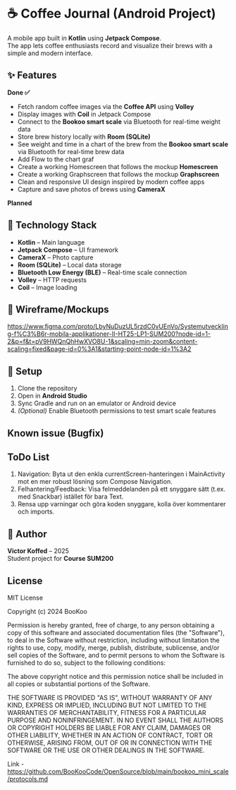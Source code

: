 # ☕ Coffee Journal (Android Project)

A mobile app built in **Kotlin** using **Jetpack Compose**.  
The app lets coffee enthusiasts record and visualize their brews with a simple and modern interface.

## ✨ Features 

**Done ✅**
- Fetch random coffee images via the **Coffee API** using **Volley** 
- Display images with **Coil** in Jetpack Compose 
- Connect to the **Bookoo smart scale** via Bluetooth for real-time weight data
- Store brew history locally with **Room (SQLite)**
- See weight and time in a chart of the brew from the **Bookoo smart scale** via Bluetooth for real-time brew data
- Add Flow to the chart graf
- Create a working Homescreen that follows the mockup **Homescreen**
- Create a working Graphscreen that follows the mockup **Graphscreen**
- Clean and responsive UI design inspired by modern coffee apps
- Capture and save photos of brews using **CameraX**

**Planned**

## 🧩 Technology Stack

- **Kotlin** – Main language
- **Jetpack Compose** – UI framework
- **CameraX** – Photo capture
- **Room (SQLite)** – Local data storage
- **Bluetooth Low Energy (BLE)** – Real-time scale connection
- **Volley** – HTTP requests
- **Coil** – Image loading

## 🚀 Wireframe/Mockups
https://www.figma.com/proto/LbyNuDuzUL5rzdC0vUEnVo/Systemutveckling-f%C3%B6r-mobila-applikationer-II-HT25-LP1-SUM200?node-id=1-2&p=f&t=pV9HWQnQhHwXVO8U-1&scaling=min-zoom&content-scaling=fixed&page-id=0%3A1&starting-point-node-id=1%3A2

## 🚀 Setup

1. Clone the repository
2. Open in **Android Studio**
3. Sync Gradle and run on an emulator or Android device
4. *(Optional)* Enable Bluetooth permissions to test smart scale features

##  Known issue (Bugfix)

##  ToDo List

1. Navigation: Byta ut den enkla currentScreen-hanteringen i MainActivity mot en mer robust lösning som Compose Navigation.
2. Felhantering/Feedback: Visa felmeddelanden på ett snyggare sätt (t.ex. med Snackbar) istället för bara Text.
3. Rensa upp varningar och göra koden snyggare, kolla över kommentarer och imports.

## 👤 Author

**Victor Koffed** – 2025  
Student project for **Course SUM200**

##    License

MIT License

Copyright (c) 2024 BooKoo

Permission is hereby granted, free of charge, to any person obtaining a copy
of this software and associated documentation files (the "Software"), to deal
in the Software without restriction, including without limitation the rights
to use, copy, modify, merge, publish, distribute, sublicense, and/or sell
copies of the Software, and to permit persons to whom the Software is
furnished to do so, subject to the following conditions:

The above copyright notice and this permission notice shall be included in all
copies or substantial portions of the Software.

THE SOFTWARE IS PROVIDED "AS IS", WITHOUT WARRANTY OF ANY KIND, EXPRESS OR
IMPLIED, INCLUDING BUT NOT LIMITED TO THE WARRANTIES OF MERCHANTABILITY,
FITNESS FOR A PARTICULAR PURPOSE AND NONINFRINGEMENT. IN NO EVENT SHALL THE
AUTHORS OR COPYRIGHT HOLDERS BE LIABLE FOR ANY CLAIM, DAMAGES OR OTHER
LIABILITY, WHETHER IN AN ACTION OF CONTRACT, TORT OR OTHERWISE, ARISING FROM,
OUT OF OR IN CONNECTION WITH THE SOFTWARE OR THE USE OR OTHER DEALINGS IN THE
SOFTWARE.

Link - https://github.com/BooKooCode/OpenSource/blob/main/bookoo_mini_scale/protocols.md
